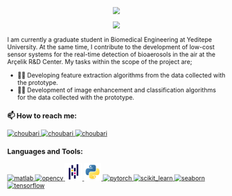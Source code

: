 <div align="center">
    <img src="https://readme-typing-svg.herokuapp.com?color=%40c057&size=32&center=true&vCenter=true&width=600&height=50&lines=Hi+👋,+I'm+Handenur+Genç;Welcome+to+my+Github+Profile!;" />
</div>

<p align="center">

  <img src="/Be.gif" height="200" />
</p>


I am currently a graduate student in Biomedical Engineering at Yeditepe University. At the same time, I contribute to the development of low-cost sensor systems for the real-time detection of bioaerosols in the air at the Arçelik R&D Center. My tasks within the scope of the project are;

- 👩‍💻 Developing feature extraction algorithms from the data collected with the prototype.
- 👩‍💻 Development of image enhancement and classification algorithms for the data collected with the prototype.
    
<!--
**genchandenur/genchandenur** is a ✨ _special_ ✨ repository because its `README.md` (this file) appears on your GitHub profile.

Here are some ideas to get you started:

- 🔭 I’m currently working on ...
- 🌱 I’m currently learning ...
- 👯 I’m looking to collaborate on ...
- 🤔 I’m looking for help with ...
- 💬 Ask me about ...
- 📫 How to reach me: ...
- 😄 Pronouns: ...
- ⚡ Fun fact: ...
-->



<h3 align="left"> 📫 How to reach me: </h3>

<p float="left">
  <a href="https://www.linkedin.com/in/handenur-genc/">
<img alt="choubari" src="https://cdn-icons-png.flaticon.com/512/174/174857.png" width="40">
 </a>
 <a href="https://medium.com/@handegenccc">
<img alt="choubari" src="https://play-lh.googleusercontent.com/hB9t3Z-mi284_49HA3nAuhO-W5Cyhje7r2P9McdgORoVCd-0SV54c12NMQWLHnqALw=w480-h960-rw" width="40">
 </a>
 <a href="handegencc@hotmail.com">
<img alt="choubari" src="https://upload.wikimedia.org/wikipedia/commons/thumb/9/90/Outlook.com_icon_%282012-2019%29.svg/761px-Outlook.com_icon_%282012-2019%29.svg.png" width="40">
 </a>
</p>

<h3 align="left"> Languages and Tools: </h3>

<p align="left"> <a href="https://www.mathworks.com/" target="_blank" rel="noreferrer"> <img src="https://upload.wikimedia.org/wikipedia/commons/2/21/Matlab_Logo.png" alt="matlab" width="40" height="40"/> </a> <a href="https://opencv.org/" target="_blank" rel="noreferrer"> <img src="https://www.vectorlogo.zone/logos/opencv/opencv-icon.svg" alt="opencv" width="40" height="40"/> </a> <a href="https://pandas.pydata.org/" target="_blank" rel="noreferrer"> <img src="https://raw.githubusercontent.com/devicons/devicon/2ae2a900d2f041da66e950e4d48052658d850630/icons/pandas/pandas-original.svg" alt="pandas" width="40" height="40"/> </a> <a href="https://www.python.org" target="_blank" rel="noreferrer"> <img src="https://raw.githubusercontent.com/devicons/devicon/master/icons/python/python-original.svg" alt="python" width="40" height="40"/> </a> <a href="https://pytorch.org/" target="_blank" rel="noreferrer"> <img src="https://www.vectorlogo.zone/logos/pytorch/pytorch-icon.svg" alt="pytorch" width="40" height="40"/> </a> <a href="https://scikit-learn.org/" target="_blank" rel="noreferrer"> <img src="https://upload.wikimedia.org/wikipedia/commons/0/05/Scikit_learn_logo_small.svg" alt="scikit_learn" width="40" height="40"/> </a> <a href="https://seaborn.pydata.org/" target="_blank" rel="noreferrer"> <img src="https://seaborn.pydata.org/_images/logo-mark-lightbg.svg" alt="seaborn" width="40" height="40"/> <a href="https://www.tensorflow.org" target="_blank" rel="noreferrer"> <img src="https://www.vectorlogo.zone/logos/tensorflow/tensorflow-icon.svg" alt="tensorflow" width="40" height="40"/> </a> </p>
